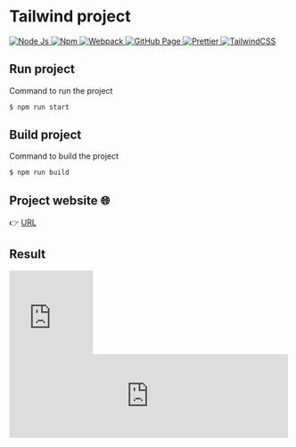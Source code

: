 # Tailwind project
<p>
  <a href="https://nodejs.org/en/" target="_blank">
    <img
      src="https://img.shields.io/badge/-v16.16.0-gray?style=flat&logo=node.js&logoColor=white&label=Node.js&labelColor=43853D"
      alt="Node Js"
    />
  </a>
  <a href="https://www.npmjs.com/" target="_blank">
    <img
      src="https://img.shields.io/badge/-v8.11.0-gray?style=flat&logo=npm&label=npm&labelColor=cb0000"
      alt="Npm"
    />
  </a>
  <a href="https://webpack.js.org/" target="_blank">
    <img
      src="https://img.shields.io/badge/-v5.74.0-gray?style=flat&logo=webpack&label=webpack&labelColor=2b3a42"
      alt="Webpack"
    />
  </a>
  <a href="https://pages.github.com/" target="_blank">
    <img
      src="https://img.shields.io/badge/-v4.0.0-gray?style=flat&logo=github&label=gh-pages&labelColor=161b22"
      alt="GitHub Page"
    />
  </a>
  <a href="https://prettier.io/" target="_blank">
    <img
      src="https://img.shields.io/badge/-v2.7.1-gray?style=flat&logo=prettier&logoColor=white&label=Prettier&labelColor=1a2b34"
      alt="Prettier"
    />
  </a>
  <a href="https://tailwindcss.com/" target="_blank">
    <img
      src="https://img.shields.io/badge/-v3.1.8-gray?style=flat&logo=tailwind-css&logoColor=white&label=TailwindCSS&labelColor=06b6d4"
      alt="TailwindCSS"
    />
  </a>
</p>

## Run project
Command to run the project
```bash
$ npm run start
```
## Build project
Command to build the project
```bash
$ npm run build
```
## Project website  🌐
<!-- 👉 [`URL`](https://github.com/bmolina1993/) -->
👉 <a href="https://github.com/bmolina1993/" target="_blank">URL</a>
## Result
<div>
  <iframe width="150" frameBorder="0" src="https://giphy.com/embed/NYaMarKMaYfcCVz8vo"></iframe>
  <iframe width="500" frameBorder="0" src="https://giphy.com/embed/ZL1oW9EWw188Rw4yex"></iframe>
</div>
